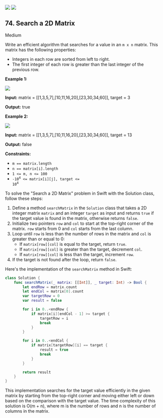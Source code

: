 [![](https://img.shields.io/github/stars/LeetCode-in-Swift/LeetCode-in-Swift?label=Stars&style=flat-square)](https://github.com/LeetCode-in-Swift/LeetCode-in-Swift)
[![](https://img.shields.io/github/forks/LeetCode-in-Swift/LeetCode-in-Swift?label=Fork%20me%20on%20GitHub%20&style=flat-square)](https://github.com/LeetCode-in-Swift/LeetCode-in-Swift/fork)

## 74\. Search a 2D Matrix

Medium

Write an efficient algorithm that searches for a value in an `m x n` matrix. This matrix has the following properties:

*   Integers in each row are sorted from left to right.
*   The first integer of each row is greater than the last integer of the previous row.

**Example 1:**

![](https://assets.leetcode.com/uploads/2020/10/05/mat.jpg)

**Input:** matrix = \[\[1,3,5,7],[10,11,16,20],[23,30,34,60]], target = 3

**Output:** true 

**Example 2:**

![](https://assets.leetcode.com/uploads/2020/10/05/mat2.jpg)

**Input:** matrix = \[\[1,3,5,7],[10,11,16,20],[23,30,34,60]], target = 13

**Output:** false 

**Constraints:**

*   `m == matrix.length`
*   `n == matrix[i].length`
*   `1 <= m, n <= 100`
*   <code>-10<sup>4</sup> <= matrix[i][j], target <= 10<sup>4</sup></code>

To solve the "Search a 2D Matrix" problem in Swift with the Solution class, follow these steps:

1. Define a method `searchMatrix` in the `Solution` class that takes a 2D integer matrix `matrix` and an integer `target` as input and returns `true` if the target value is found in the matrix, otherwise returns `false`.
2. Initialize two pointers `row` and `col` to start at the top-right corner of the matrix. `row` starts from 0 and `col` starts from the last column.
3. Loop until `row` is less than the number of rows in the matrix and `col` is greater than or equal to 0:
   - If `matrix[row][col]` is equal to the target, return `true`.
   - If `matrix[row][col]` is greater than the target, decrement `col`.
   - If `matrix[row][col]` is less than the target, increment `row`.
4. If the target is not found after the loop, return `false`.

Here's the implementation of the `searchMatrix` method in Swift:

```swift
class Solution {
    func searchMatrix(_ matrix: [[Int]], _ target: Int) -> Bool {
        let endRow = matrix.count
        let endCol = matrix[0].count
        var targetRow = 0
        var result = false

        for i in 0..<endRow {
            if matrix[i][endCol - 1] >= target {
                targetRow = i
                break
            }
        }

        for i in 0..<endCol {
            if matrix[targetRow][i] == target {
                result = true
                break
            }
        }

        return result
    }
}
```

This implementation searches for the target value efficiently in the given matrix by starting from the top-right corner and moving either left or down based on the comparison with the target value. The time complexity of this solution is O(m + n), where m is the number of rows and n is the number of columns in the matrix.